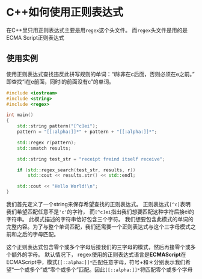 # C++如何使用正则表达式

在C++里只用正则表达式主要是用`regex`这个头文件。
而`regex`头文件是用的是ECMA Script正则表达式

## 使用实例

使用正则表达式查找违反此拼写规则的单词：“i除非在c后面，否则必须在e之前。”
即查找“i在e前面，同时i的前面没有c”的单词。

```cpp
#include <iostream>
#include <string>
#include <regex>

int main()
{
    std::string pattern("[^c]ei");
    pattern = "[[:alpha:]]*" + pattern + "[[:alpha:]]*";

    std::regex r(pattern);
    std::smatch results;

    std::string test_str = "receipt freind itself receive";

    if (std::regex_search(test_str, results, r))
        std::cout << results.str() << std::endl;

    std::cout << "Hello World!\n";
}
```

我们首先定义了一个string来保存希望查找的正则表达式。
正则表达式`[^c]`表明我们希望匹配任意不是`'c'`的字符，
而`[^c]ei`指出我们想要匹配这种字符后接ei的字符串。
此模式描述的字符串恰好包含三个字符。
我们想要包含此模式的单词的完整内容。为了与整个单词匹配，我们还需要一个正则表达式与这个三字母模式之前和之后的字母匹配。

这个正则表达式包含零个或多个字母后接我们的三字母的模式，然后再接零个或多个额外的字母。
默认情况下， regex使用的正则表达式语言是**ECMAScript**在ECMAScript中，模式`[[::alpha:]]*`匹配任意字母，符号+和＊分别表示我们希望“一个或多个”或“零个或多个”匹配。因此`[[::alpha:]]*`将匹配零个或多个字母
